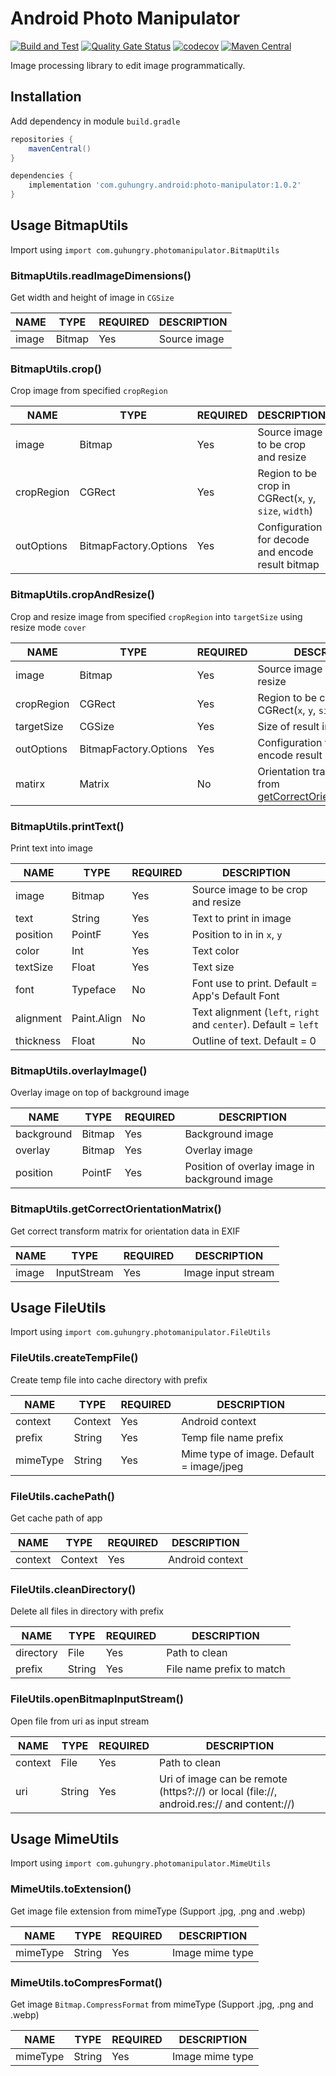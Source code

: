 # Android Photo Manipulator
[![Build and Test](https://github.com/guhungry/android-photo-manipulator/actions/workflows/build-and-test.yml/badge.svg)](https://github.com/guhungry/android-photo-manipulator/actions/workflows/build-and-test.yml)
[![Quality Gate Status](https://sonarcloud.io/api/project_badges/measure?project=guhungry_android-photo-manipulator&metric=alert_status)](https://sonarcloud.io/dashboard?id=guhungry_android-photo-manipulator)
[![codecov](https://codecov.io/gh/guhungry/android-photo-manipulator/branch/master/graph/badge.svg)](https://codecov.io/gh/guhungry/android-photo-manipulator)
[![Maven Central](https://maven-badges.herokuapp.com/maven-central/com.guhungry.android/photo-manipulator/badge.svg)](https://maven-badges.herokuapp.com/maven-central/com.guhungry.android/photo-manipulator)

Image processing library to edit image programmatically.

## Installation
Add dependency in module `build.gradle`

```gradle
repositories {
    mavenCentral()
}

dependencies {
    implementation 'com.guhungry.android:photo-manipulator:1.0.2'
}
```

## Usage BitmapUtils

Import using
`import com.guhungry.photomanipulator.BitmapUtils`

### BitmapUtils.readImageDimensions()
Get width and height of image in `CGSize`

| NAME       | TYPE                  | REQUIRED | DESCRIPTION                  |
|------------|-----------------------|----------|------------------------------|
| image      | Bitmap                | Yes      | Source image                 |

### BitmapUtils.crop()
Crop image from specified `cropRegion`

| NAME       | TYPE                  | REQUIRED | DESCRIPTION                                               |
|------------|-----------------------|----------|-----------------------------------------------------------|
| image      | Bitmap                | Yes      | Source image to be crop and resize                        |
| cropRegion | CGRect                | Yes      | Region to be crop in CGRect(`x`, `y`, `size`, `width`)    |
| outOptions | BitmapFactory.Options | Yes      | Configuration for decode and encode result bitmap         |

### BitmapUtils.cropAndResize()
Crop and resize image from specified `cropRegion` into `targetSize` using resize mode `cover`

| NAME       | TYPE                  | REQUIRED | DESCRIPTION                                               |
|------------|-----------------------|----------|-----------------------------------------------------------|
| image      | Bitmap                | Yes      | Source image to be crop and resize                        |
| cropRegion | CGRect                | Yes      | Region to be crop in CGRect(`x`, `y`, `size`, `width`)    |
| targetSize | CGSize                | Yes      | Size of result image                                      |
| outOptions | BitmapFactory.Options | Yes      | Configuration for decode and encode result bitmap         |
| matirx     | Matrix                | No       | Orientation transform matrix from [getCorrectOrientationMatrix()](#bitmaputilsgetcorrectorientationmatix)         |

### BitmapUtils.printText()
Print text into image

| NAME       | TYPE                  | REQUIRED | DESCRIPTION                                                            |
|------------|-----------------------|----------|------------------------------------------------------------------------|
| image      | Bitmap                | Yes      | Source image to be crop and resize                                     |
| text       | String                | Yes      | Text to print in image                                                 |
| position   | PointF                | Yes      | Position to in in `x`, `y`                                             |
| color      | Int                   | Yes      | Text color                                                             |
| textSize   | Float                 | Yes      | Text size                                                              |
| font       | Typeface              | No       | Font use to print. Default = App's Default Font                        |
| alignment  | Paint.Align           | No       | Text alignment (`left`, `right` and `center`). Default = `left`        |
| thickness  | Float                 | No       | Outline of text. Default = 0                                           |

### BitmapUtils.overlayImage()
Overlay image on top of background image

| NAME       | TYPE                  | REQUIRED | DESCRIPTION                                                            |
|------------|-----------------------|----------|------------------------------------------------------------------------|
| background | Bitmap                | Yes      | Background image                                                       |
| overlay    | Bitmap                | Yes      | Overlay image                                                          |
| position   | PointF                | Yes      | Position of overlay image in background image                          |

### BitmapUtils.getCorrectOrientationMatrix()
Get correct transform matrix for orientation data in EXIF

| NAME       | TYPE                  | REQUIRED | DESCRIPTION                                                            |
|------------|-----------------------|----------|------------------------------------------------------------------------|
| image      | InputStream           | Yes      | Image input stream                                                     |

## Usage FileUtils

Import using
`import com.guhungry.photomanipulator.FileUtils`

### FileUtils.createTempFile()
Create temp file into cache directory with prefix

| NAME       | TYPE                  | REQUIRED | DESCRIPTION                                     |
|------------|-----------------------|----------|-------------------------------------------------|
| context    | Context               | Yes      | Android context                                 |
| prefix     | String                | Yes      | Temp file name prefix                           |
| mimeType   | String                | Yes      | Mime type of image. Default = image/jpeg        |

### FileUtils.cachePath()
Get cache path of app

| NAME       | TYPE                  | REQUIRED | DESCRIPTION                                     |
|------------|-----------------------|----------|-------------------------------------------------|
| context    | Context               | Yes      | Android context                                 |

### FileUtils.cleanDirectory()
Delete all files in directory with prefix

| NAME       | TYPE                  | REQUIRED | DESCRIPTION                                     |
|------------|-----------------------|----------|-------------------------------------------------|
| directory  | File                  | Yes      | Path to clean                                   |
| prefix     | String                | Yes      | File name prefix to match                       |

### FileUtils.openBitmapInputStream()
Open file from uri as input stream

| NAME       | TYPE                  | REQUIRED | DESCRIPTION                                                                              |
|------------|-----------------------|----------|------------------------------------------------------------------------------------------|
| context    | File                  | Yes      | Path to clean                                                                            |
| uri        | String                | Yes      | Uri of image can be remote (https?://) or local (file://, android.res:// and content://) |

## Usage MimeUtils

Import using
`import com.guhungry.photomanipulator.MimeUtils`

### MimeUtils.toExtension()
Get image file extension from mimeType (Support .jpg, .png and .webp)

| NAME       | TYPE                  | REQUIRED | DESCRIPTION                                     |
|------------|-----------------------|----------|-------------------------------------------------|
| mimeType   | String                | Yes      | Image mime type                                 |

### MimeUtils.toCompresFormat()
Get image `Bitmap.CompressFormat` from mimeType (Support .jpg, .png and .webp)

| NAME       | TYPE                  | REQUIRED | DESCRIPTION                                     |
|------------|-----------------------|----------|-------------------------------------------------|
| mimeType   | String                | Yes      | Image mime type                                 |
